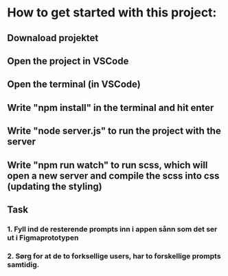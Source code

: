 # How to get started with this project:

## Downaload projektet

## Open the project in VSCode

## Open the terminal (in VSCode)

## Write "npm install" in the terminal and hit enter

## Write "node server.js" to run the project with the server

## Write "npm run watch" to run scss, which will open a new server and compile the scss into css (updating the styling)

## Task

### 1. Fyll ind de resterende prompts inn i appen sånn som det ser ut i Figmaprototypen

### 2. Sørg for at de to forksellige users, har to forskellige prompts samtidig.